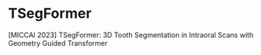 # TSegFormer
[MICCAI 2023] TSegFormer: 3D Tooth Segmentation in Intraoral Scans with Geometry Guided Transformer
